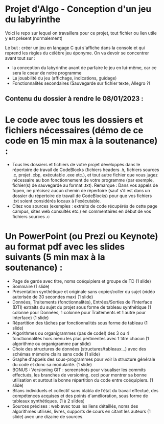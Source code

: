 # Projet d'Algo - Conception d'un jeu du labyrinthe

Voici le repo sur lequel on travaillera pour ce projet, tout fichier ou lien utile y est présent (normalement)

Le but : créer un jeu en langage C qui s'affiche dans la console et qui reprend les règles du célèbre jeu éponyme.
On va devoir se concentrer avant tout sur  :
 - la conception du labyrinthe avant de parfaire le jeu en lui-même, car ce sera le coeur de notre programme
 - La jouabilité du jeu (affichage, indications, guidage)
 - Fonctionnalités secondaires (Sauvegarde sur fichier texte, Allegro ?)


## Contenu du dossier à rendre le 08/01/2023 : 
# Le code avec tous les dossiers et fichiers nécessaires (démo de ce code en 15 min max à la soutenance) :
 - Tous les dossiers et fichiers de votre projet développés dans le répertoire de travail de CodeBlocks (fichiers headers .h, fichiers sources .c, projet .cbp, exécutable .exe etc.), et tout autre fichier que vous jugez nécessaire au bon fonctionnement de votre programme (par exemple, fichier(s) de sauvegarde au format .txt).
Remarque : Dans vos appels de fopen, ne précisez aucun chemin de répertoire (sauf s'il est dans un dossier du répertoire de travail de CodeBlocks) pour que vos fichiers .txt soient considérés locaux à l'exécutable.
- Citez vos sources (exemples : extraits de code récupérés de cette page campus, sites web consultés etc.) en commentaires en début de vos fichiers sources .c

# Un PowerPoint (ou Prezi ou Keynote) au format pdf avec les slides suivants (5 min max à la soutenance) :
- Page de garde avec titre, noms coéquipiers et groupe de TD (1 slide)
- Sommaire (1 slide)
- Présentation synthétique et originale sans copier/coller du sujet (vidéo autorisée de 30 secondes max) (1 slide)
- Données, Traitements (fonctionnalités), Entrées/Sorties de l'Interface (DTI) extraits du sujet du projet sous forme de tableau synthétique (1 colonne pour Données, 1 colonne pour Traitements et 1 autre pour Interface) (1 slide)
- Répartition des tâches par fonctionnalités sous forme de tableau (1 slide)
- Algorithmes ou organigrammes (pas de code!) des 3 ou 4 fonctionnalités hors menu les plus pertinentes avec 1 titre chacun  (1 algorithme ou organigramme par slide)
- Choix des structures de données (structures/tableaux…) avec des schémas mémoire clairs sans code (1 slide)
- Graphe d'appels des sous-programmes pour voir la structure générale du code et donc sa modularité. (1 slide)
- BONUS : Versioning GIT : screenshots pour visualiser les commits effectués, les branches de versioning, ceci pour montrer sa bonne utilisation et surtout la bonne répartition du code entre coéquipiers. (1 slide)
- Bilans individuels et collectif sans blabla de l’état du travail effectué, des compétences acquises et des points d'amélioration, sous forme de tableaux synthétiques. (1 à 2 slides)
- Sources précises : web avec tous les liens détaillés, noms des algorithmes utilisés, livres, supports de cours en citant les auteurs (1 slide) avec une dizaine de sources.
